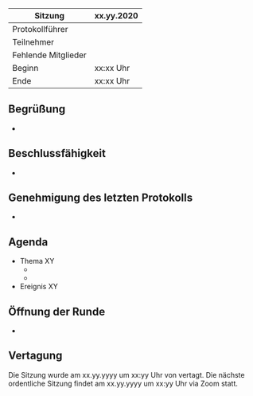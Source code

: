 Sitzung               | xx.yy.2020
----------------------|-
Protokollführer       | <!-- Person -->
Teilnehmer            |
Fehlende Mitglieder   | <!-- Person/en -->
Beginn                | xx:xx Uhr
Ende                  | xx:xx Uhr

Begrüßung
---

- <!-- Begrüßung durch XY  -->

Beschlussfähigkeit
---

- <!-- Beschlussfähig durch x Anwesende; bzw. nicht beschlussfäig wenn mehr als 1 Person abwesend -->

Genehmigung des letzten Protokolls
---

- <!-- Protokoll letzter Sitzung xx.yy.yyyy wurde wie verteilt einstimmig, stillschweigend genehmigt; Änderungen missverständnisse, Korrektur-->

Agenda
---

- Thema XY
    - <!-- Punkte der Agenda inkl. Zusammenfassung der Ergebnisse und Abstimmungen -->
    - <!-- Festhalten von Tasks -->
- Ereignis XY
    
Öffnung der Runde
---

- <!-- Neue Anliegen -->

Vertagung
---
  
Die Sitzung wurde am xx.yy.yyyy um xx:yy Uhr von <!--Person--> vertagt. Die nächste ordentliche Sitzung findet am xx.yy.yyyy um xx:yy Uhr via Zoom statt.
